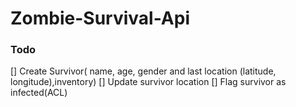 # Zombie-Survival-Api


### Todo

 [] Create Survivor( name, age, gender and last location (latitude, longitude),inventory)
 [] Update survivor location
 [] Flag survivor as infected(ACL)
